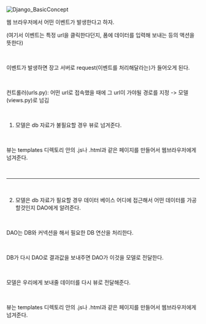 
![Django_BasicConcept](https://user-images.githubusercontent.com/34564706/93314587-efa11f80-f844-11ea-86ea-b1f2008255d6.jpg)



웹 브라우저에서 어떤 이벤트가 발생한다고 하자.

(여기서 이벤트는 특정 url을 클릭한다던지, 폼에 데이터를 입력해 보내는 등의 액션을 뜻한다)

​

이벤트가 발생하면 장고 서버로 request(이벤트를 처리해달라는)가 들어오게 된다.

​

컨트롤러(urls.py): 어떤 url로 접속했을 때에 그 url이 가야될 경로를 지정 -> 모델(views.py)로 넘김

​

1. 모델은 db 자료가 불필요할 경우 뷰로 넘겨준다.

​

뷰는 templates 디렉토리 안의 .js나 .html과 같은 페이지를 만들어서 웹브라우저에게 넘겨준다.

​

---------------------------------------------------------------------------------------------------------------------

​

2. 모델은 db 자료가 필요할 경우 데이터 베이스 어디에 접근해서 어떤 데이터를 가공할것인지 DAO에게 알려준다.

​

DAO는 DB와 커넥션을 해서 필요한 DB 연산을 처리한다.

​

DB가 다시 DAO로 결과값을 보내주면 DAO가 이것을 모델로 전달한다.

​

모델은 우리에게 보내줄 데이터를 다시 뷰로 전달해준다.

​

뷰는 templates 디렉토리 안의 .js나 .html과 같은 페이지를 만들어서 웹브라우저에게 넘겨준다.